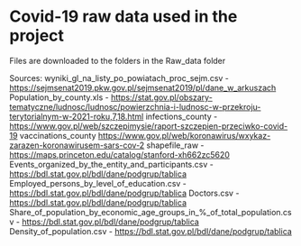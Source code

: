 # Covid-19 raw data used in the project

Files are downloaded to the folders in the Raw_data folder

Sources:
wyniki_gl_na_listy_po_powiatach_proc_sejm.csv - https://sejmsenat2019.pkw.gov.pl/sejmsenat2019/pl/dane_w_arkuszach
Population_by_county.xls - https://stat.gov.pl/obszary-tematyczne/ludnosc/ludnosc/powierzchnia-i-ludnosc-w-przekroju-terytorialnym-w-2021-roku,7,18.html
infections_county - https://www.gov.pl/web/szczepimysie/raport-szczepien-przeciwko-covid-19
vaccinations_county https://www.gov.pl/web/koronawirus/wxykaz-zarazen-koronawirusem-sars-cov-2
shapefile_raw - https://maps.princeton.edu/catalog/stanford-xh662zc5620
Events_organized_by_the_entity_and_participants.csv - https://bdl.stat.gov.pl/bdl/dane/podgrup/tablica
Employed_persons_by_level_of_education.csv - https://bdl.stat.gov.pl/bdl/dane/podgrup/tablica
Doctors.csv - https://bdl.stat.gov.pl/bdl/dane/podgrup/tablica
Share_of_population_by_economic_age_groups_in_%_of_total_population.csv - https://bdl.stat.gov.pl/bdl/dane/podgrup/tablica
Density_of_population.csv - https://bdl.stat.gov.pl/bdl/dane/podgrup/tablica
